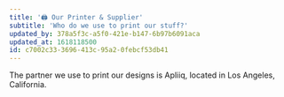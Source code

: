 ```yaml
---
title: '🖨️ Our Printer & Supplier'
subtitle: 'Who do we use to print our stuff?'
updated_by: 378a5f3c-a5f0-421e-b147-6b97b6091aca
updated_at: 1618118500
id: c7002c33-3696-413c-95a2-0febcf53db41
---
```

The partner we use to print our designs is Apliiq, located in Los Angeles, California.